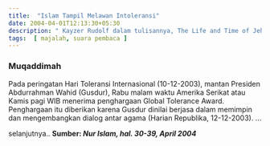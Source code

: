 ```yaml
---
title:  "Islam Tampil Melawan Intoleransi"
date: 2004-04-01T12:13:30+05:30
description: " Kayzer Rudolf dalam tulisannya, The Life and Time of Jehudah Halevi, cetakan New York.  Kejadian ini mengenai 'Balai Yahudi' ialah suatu rumah yang terletak dekat Festra di negeri Syria.  Pada zaman Khalifah Umar ra. seorang gubernur Islam meruntuhkan 'Balai Yahudi' tersebut dan mendirikan mesjid di tempat itu.  Hazrat Khalifah Umar ra. sangat marah mendengar berita itu dan beliau ra. memerintahkan untuk segera memperbaiki perbuatan yang tidak adil itu; kemudian mesjid tersebut dibongkar untuk mendirikan lagi rumah ibadah Yahudi di tempat itu.   Mutiara Toleransi' yang telah hilang dikalangan umat Islam. kita upayakan kembali. " 
tags:  [ majalah, suara pembaca ]
---
```


### Muqaddimah

Pada peringatan Hari Toleransi Internasional (10-12-2003), mantan Presiden Abdurrahman Wahid (Gusdur), Rabu malam waktu Amerika Serikat atau Kamis pagi WIB menerima penghargaan Global Tolerance Award.  Penghargaan itu diberikan karena Gusdur dinilai berjasa dalam memimpin dan mengembangkan dialog antar agama (Harian Republika, 12-12-2003).
...






selanjutnya..
**Sumber: *Nur Islam, hal. 30-39, April 2004***


